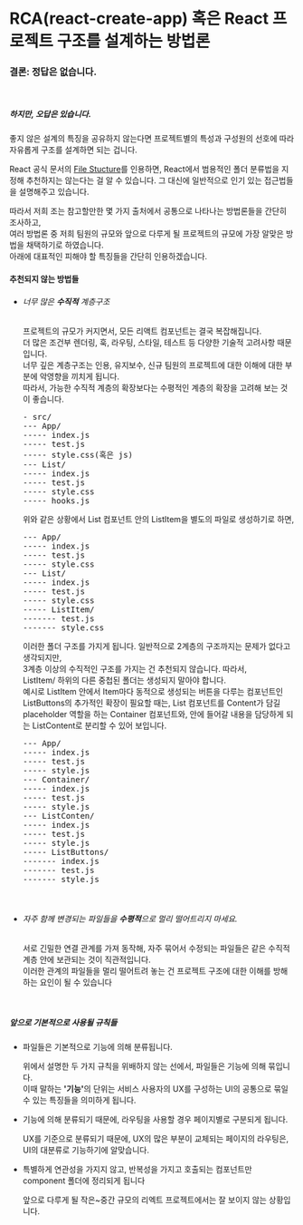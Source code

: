 <h1>RCA(react-create-app) 혹은 React 프로젝트 구조를 설계하는 방법론</h1>

<h3>결론: 정답은 없습니다.</h3><br/>
<p><h5>하지만, 오답은 있습니다.</h5>좋지 않은 설계의 특징을 공유하지 않는다면 프로젝트별의 특성과 구성원의 선호에 따라 자유롭게 구조를 설계하면 되는 겁니다.</p>
<p>React 공식 문서의 <a href=https://en.reactjs.org/docs/faq-structure.html>File Stucture</a>를 인용하면, React에서 범용적인 폴더 분류법을 지정해 추천하지는 않는다는 걸 알 수 있습니다. 그 대신에 일반적으로 인기 있는 접근법들을 설명해주고 있습니다.</p>
<p>따라서 저희 조는 참고할만한 몇 가지 출처에서 공통으로 나타나는 방법론들을 간단히 조사하고,<br/>여러 방법론 중 저희 팀원의 규모와 앞으로 다루게 될 프로젝트의 규모에 가장 알맞은 방법을 채택하기로 하였습니다.<br/>아래에 대표적인 피해야 할 특징들을 간단히 인용하겠습니다.</p>
<h4>추천되지 않는 방법들</h4>
<ul>
<li><h6>너무 많은 <b>수직적</b> 계층구조</h6>
    <p>프로젝트의 규모가 커지면서, 모든 리액트 컴포넌트는 결국 복잡해집니다.<br/>
    더 많은 조건부 렌더링, 훅, 라우팅, 스타일, 테스트 등 다양한 기술적 고려사항 때문입니다.<br/>너무 깊은 계층구조는 인용, 유지보수, 신규 팀원의 프로젝트에 대한 이해에 대한 부분에 악영향을 끼치게 됩니다.<br/>따라서, 가능한 수직적 계층의 확장보다는 수평적인 계층의 확장을 고려해 보는 것이 좋습니다.</p>
    <pre>- src/
--- App/
----- index.js
----- test.js
----- style.css(혹은 js)
--- List/
----- index.js
----- test.js
----- style.css
----- hooks.js</pre>
위와 같은 상황에서 List 컴포넌트 안의 ListItem을 별도의 파일로 생성하기로 하면,
<pre>--- App/
----- index.js
----- test.js
----- style.css
--- List/
----- index.js
----- test.js
----- style.css
----- ListItem/
------- test.js
------- style.css</pre>
이러한 폴더 구조를 가지게 됩니다. 일반적으로 2계층의 구조까지는 문제가 없다고 생각되지만,<br/>3계층 이상의 수직적인 구조를 가지는 건 추천되지 않습니다. 따라서,<br/>ListItem/ 하위의 다른 중첩된 폴더는 생성되지 말아야 합니다.<br/>
예시로 ListItem 안에서 Item마다 동적으로 생성되는 버튼을 다루는 컴포넌트인 ListButtons의 추가적인 확장이 필요할 때는, List 컴포넌트를 Content가 담길 placeholder 역할을 하는 Container 컴포넌트와, 안에 들어갈 내용을 담당하게 되는 ListContent로 분리할 수 있어 보입니다.
<pre>--- App/
----- index.js
----- test.js
----- style.js
--- Container/
----- index.js
----- test.js
----- style.js
--- ListConten/
----- index.js
----- test.js
----- style.js
----- ListButtons/
------- index.js
------- test.js
------- style.js
</li>
<br/>
<li><h6>자주 함께 변경되는 파일들을 <b>수평적</b>으로 멀리 떨어트리지 마세요.</h6>
    <p>서로 긴밀한 연결 관계를 가져 동작해, 자주 묶어서 수정되는 파일들은 같은 수직적 계층 안에 보관되는 것이 직관적입니다.<br/>이러한 관계의 파일들을 멀리 떨어트려 놓는 건 프로젝트 구조에 대한 이해를 방해하는 요인이 될 수 있습니다</p>
</li>
</ul>
<br/>
<h5>앞으로 기본적으로 사용될 규칙들</h5>
<ul>
    <li>파일들은 기본적으로 기능에 의해 분류됩니다.
        <p>위에서 설명한 두 가지 규칙을 위배하지 않는 선에서, 파일들은 기능에 의해 묶입니다.<br/>이때 말하는 <b>'기능'</b>의 단위는 서비스 사용자의 UX를 구성하는 UI의 공통으로 묶일 수 있는 특징들을 의미하게 됩니다.</p> 
    </li>
    <li>기능에 의해 분류되기 때문에, 라우팅을 사용할 경우 페이지별로 구분되게 됩니다.
        <p>UX를 기준으로 분류되기 때문에, UX의 많은 부분이 교체되는 페이지의 라우팅은, UI의 대분류로 기능하기에 알맞습니다.</p>
    </li>
    <li>특별하게 연관성을 가지지 않고, 반복성을 가지고 호출되는 컴포넌트만 component 폴더에 정리되게 됩니다
    <p>앞으로 다루게 될 작은~중간 규모의 리엑트 프로젝트에서는 잘 보이지 않는 상황입니다.</p>
    </li>